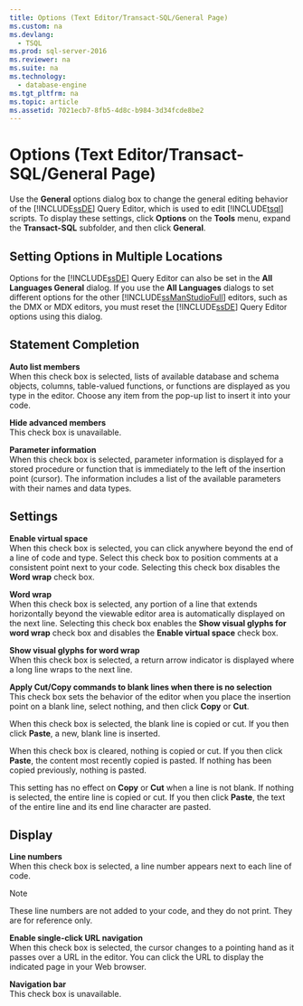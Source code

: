 ```yaml
---
title: Options (Text Editor/Transact-SQL/General Page)
ms.custom: na
ms.devlang: 
  - TSQL
ms.prod: sql-server-2016
ms.reviewer: na
ms.suite: na
ms.technology: 
  - database-engine
ms.tgt_pltfrm: na
ms.topic: article
ms.assetid: 7021ecb7-8fb5-4d8c-b984-3d34fcde8be2
---
```

# Options (Text Editor/Transact-SQL/General Page)
  Use the **General** options dialog box to change the general editing behavior of the [!INCLUDE[ssDE](../../Topics/TopicNameContainA/includes/ssDE_md.md)] Query Editor, which is used to edit [!INCLUDE[tsql](../../Topics/TopicNameContainA/includes/tsql_md.md)] scripts. To display these settings, click **Options** on the **Tools** menu, expand the **Transact-SQL** subfolder, and then click **General**.  
  
## Setting Options in Multiple Locations  
 Options for the [!INCLUDE[ssDE](../../Topics/TopicNameContainA/includes/ssDE_md.md)] Query Editor can also be set in the **All Languages General** dialog. If you use the **All Languages** dialogs to set different options for the other [!INCLUDE[ssManStudioFull](../../Topics/TopicNameContainA/includes/ssManStudioFull_md.md)] editors, such as the DMX or MDX editors, you must reset the [!INCLUDE[ssDE](../../Topics/TopicNameContainA/includes/ssDE_md.md)] Query Editor options using this dialog.  
  
## Statement Completion  
 **Auto list members**  
 When this check box is selected, lists of available database and schema objects, columns, table-valued functions, or functions are displayed as you type in the editor. Choose any item from the pop-up list to insert it into your code.  
  
 **Hide advanced members**  
 This check box is unavailable.  
  
 **Parameter information**  
 When this check box is selected, parameter information is displayed for a stored procedure or function that is immediately to the left of the insertion point (cursor). The information includes a list of the available parameters with their names and data types.  
  
## Settings  
 **Enable virtual space**  
 When this check box is selected, you can click anywhere beyond the end of a line of code and type. Select this check box to position comments at a consistent point next to your code. Selecting this check box disables the **Word wrap** check box.  
  
 **Word wrap**  
 When this check box is selected, any portion of a line that extends horizontally beyond the viewable editor area is automatically displayed on the next line. Selecting this check box enables the **Show visual glyphs for word wrap** check box and disables the **Enable virtual space** check box.  
  
 **Show visual glyphs for word wrap**  
 When this check box is selected, a return arrow indicator is displayed where a long line wraps to the next line.  
  
 **Apply Cut/Copy commands to blank lines when there is no selection**  
 This check box sets the behavior of the editor when you place the insertion point on a blank line, select nothing, and then click **Copy** or **Cut**.  
  
 When this check box is selected, the blank line is copied or cut. If you then click **Paste**, a new, blank line is inserted.  
  
 When this check box is cleared, nothing is copied or cut. If you then click **Paste**, the content most recently copied is pasted. If nothing has been copied previously, nothing is pasted.  
  
 This setting has no effect on **Copy** or **Cut** when a line is not blank. If nothing is selected, the entire line is copied or cut. If you then click **Paste**, the text of the entire line and its end line character are pasted.  
  
## Display  
 **Line numbers**  
 When this check box is selected, a line number appears next to each line of code.  
  
> [!NOTE]  
>  These line numbers are not added to your code, and they do not print. They are for reference only.  
  
 **Enable single-click URL navigation**  
 When this check box is selected, the cursor changes to a pointing hand as it passes over a URL in the editor. You can click the URL to display the indicated page in your Web browser.  
  
 **Navigation bar**  
 This check box is unavailable.  
  
  